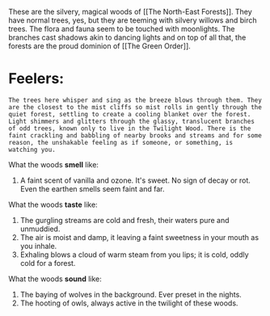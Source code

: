 These are the silvery, magical woods of [[The North-East Forests]]. They have normal trees, yes, but they are teeming with silvery willows and birch trees. The flora and fauna seem to be touched with moonlights. The branches cast shadows akin to dancing lights and on top of all that, the forests are the proud dominion of [[The Green Order]]. 

# Feelers:
	The trees here whisper and sing as the breeze blows through them. They are the closest to the mist cliffs so mist rolls in gently through the quiet forest, settling to create a cooling blanket over the forest. Light shimmers and glitters through the glassy, translucent branches of odd trees, known only to live in the Twilight Wood. There is the faint crackling and babbling of nearby brooks and streams and for some reason, the unshakable feeling as if someone, or something, is watching you.

What the woods **smell** like:
1. A faint scent of vanilla and ozone. It's sweet. No sign of decay or rot. Even the earthen smells seem faint and far.

What the woods **taste** like:
1. The gurgling streams are cold and fresh, their waters pure and unmuddied.
2. The air is moist and damp, it leaving a faint sweetness in your mouth as you inhale.
3. Exhaling blows a cloud of warm steam from you lips; it is cold, oddly cold for a forest. 

What the woods **sound** like:
1. The baying of wolves in the background. Ever preset in the nights.
2. The hooting of owls, always active in the twilight of these woods. 